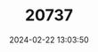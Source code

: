 ---
title: "20737"
category: "Stenelmis gammoni"
draft: false
date: 2024-02-22 13:03:50
languages:
  English: ["Gammon's Riffle Beetle"]
---